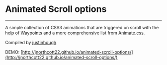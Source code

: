 # Animated Scroll options
---

A simple collection of CSS3 animations that are triggered on scroll with the help of [Waypoints](https://github.com/imakewebthings/waypoints) and a more comprehensive list from [Animate.css](https://github.com/daneden/animate.css).

Compiled by [justinhough](https://github.com/justinhough).


DEMO: [http://jnorthcott22.github.io/animated-scroll-options/](http://jnorthcott22.github.io/animated-scroll-options/)
